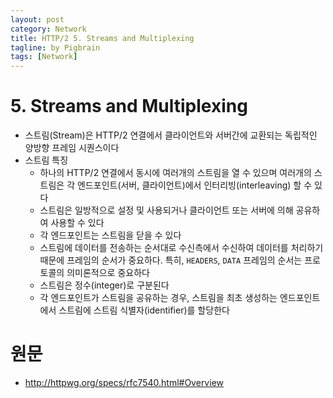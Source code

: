 ```yaml
---
layout: post
category: Network
title: HTTP/2 5. Streams and Multiplexing  
tagline: by Pigbrain
tags: [Network]
---
```


<!--more-->
  
# 5. Streams and Multiplexing
* 스트림(Stream)은 HTTP/2 연결에서 클라이언트와 서버간에 교환되는 독립적인 양방향 프레임 시퀀스이다  
* 스트림 특징  
	 * 	하나의 HTTP/2 연결에서 동시에 여러개의 스트림을 열 수 있으며 여러개의 스트림은 각 엔드포인트(서버, 클라이언트)에서 인터리빙(interleaving) 할 수 있다    
	 * 스트림은 일방적으로 설정 및 사용되거나 클라이언트 또는 서버에 의해 공유하여 사용할 수 있다 
	 * 각 엔드포인트는 스트림을 닫을 수 있다 
	 * 스트림에 데이터를 전송하는 순서대로 수신측에서 수신하여 데이터를 처리하기 때문에 프레임의 순서가 중요하다. 특히, `HEADERS`, `DATA` 프레임의 순서는 프로토콜의 의미론적으로 중요하다  
	 * 스트림은 정수(integer)로 구분된다 
	 * 각 엔드포인트가 스트림을 공유하는 경우, 스트림을 최초 생성하는 엔드포인트에서 스트림에 스트림 식별자(identifier)를 할당한다   



	
# 원문   
* http://httpwg.org/specs/rfc7540.html#Overview